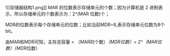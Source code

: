  
![[存储器结构1.png]]
MAR 的位数表示存储单元的个数；因为计算机是 2 进制表示，所以存储单元的个数表示为：2^(MAR 位数)个；

MDR的位数表示每个存储单元的位数；比如当前MDR=8,表示存储单元位数为8个bit。

由MAR和MDR可知，主存总容量 = （MAR的个数）*（MDR位数）= 2^（MAR位数）*（MDR位数）
